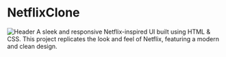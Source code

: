 # NetflixClone
![Header](./NetflixClone)
A sleek and responsive Netflix-inspired UI built using HTML &amp; CSS. This project replicates the look and feel of Netflix, featuring a modern and clean design.
